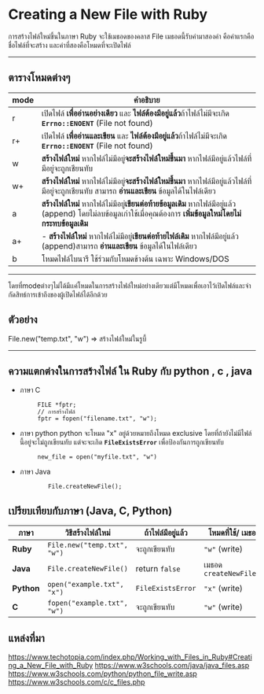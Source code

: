 # Creating a New File with Ruby


การสร้างไฟล์ใหม่ขึ้นในภาษา Ruby จะใช้เมธอดของคลาส File เมธอดนี้รับค่ามาสองค่า คือค่าแรกคือชื่อไฟล์ที่จะสร้าง และค่าที่สองคือโหมดที่จะเปิดไฟล์

---
## ตารางโหมดต่างๆ

| mode               | คำอธิบาย                                                                     
|---|----------------------------------------|
| r	       |  เปิดไฟล์ **เพื่ออ่านอย่างเดียว** และ **ไฟล์ต้องมีอยู่แล้ว**ถ้าไฟล์ไม่มีจะเกิด **`Errno::ENOENT`** (File not found)  | 
| r+       |  เปิดไฟล์ **เพื่ออ่านและเขียน** และ **ไฟล์ต้องมีอยู่แล้ว**ถ้าไฟล์ไม่มีจะเกิด **`Errno::ENOENT`** (File not found)
| w       | **สร้างไฟล์ใหม่** หากไฟล์ไม่มีอยู่**จะสร้างไฟล์ใหม่ขึ้นมา** หากไฟล์มีอยู่แล้วไฟล์ที่มีอยู่จะถูกเชียนทับ
| w+       |**สร้างไฟล์ใหม่** หากไฟล์ไม่มีอยู่**จะสร้างไฟล์ใหม่ขึ้นมา** หากไฟล์มีอยู่แล้วไฟล์ที่มีอยู่จะถูกเชียนทับ สามารถ **อ่านและเขียน** ข้อมูลได้ในไฟล์เดียว
| a       | **สร้างไฟล์ใหม่** หากไฟล์ไม่มีอยู่**เขียนต่อท้ายข้อมูลเดิม** หากไฟล์มีอยู่แล้ว (append) โดยไม่ลบข้อมูลเก่าใช้เมื่อคุณต้องการ **เพิ่มข้อมูลใหม่โดยไม่กระทบข้อมูลเดิม** 
| a+       | -   **สร้างไฟล์ใหม่** หากไฟล์ไม่มีอยู่**เขียนต่อท้ายไฟล์เดิม** หากไฟล์มีอยู่แล้ว (append)สามารถ **อ่านและเขียน** ข้อมูลได้ในไฟล์เดียว
| b       | โหมดไฟล์ไบนารี ใช้ร่วมกับโหมดข้างต้น เฉพาะ Windows/DOS  
----
โดยที่modeต่างๆไม่ได้มีเเค่โหมดในการสร้างไฟล์ใหม่อย่างเดียวแต่มีโหมดเพื่อเอาไว้เปิดไฟล์และจำกัดสิทธ์การเข้าถึงของผู้เปิดไฟล์ได้อีกด้วย

## ตัวอย่าง

File.new("temp.txt", "w") 
=>  สร้างไฟล์ใหม่ในรูบี้

---
## ความแตกต่างในการสร้างไฟล์ ใน Ruby กับ python , c , java

 - ภาษา C
			
			FILE *fptr;  
			// การสร้างไฟล์
			fptr = fopen("filename.txt", "w");

 - ภาษา python
python จะโหมด "x" อยู่ด้วยหมายถึงโหมด exclusive โดยที่ถ้ายังไม่มีไฟล์นี้อยู่จะไม่ถูกเขียนทับ แต่จะจะเกิด **`FileExistsError`** เพื่อป้องกันการถูกเขียนทับ
				
			new_file = open("myfile.txt", "w")

- ภาษา Java

			
              File.createNewFile();


## เปรียบเทียบกับภาษา (Java, C, Python)

| ภาษา       | วิธีสร้างไฟล์ใหม่                          | ถ้าไฟล์มีอยู่แล้ว         | โหมดที่ใช้/ เมธอด         |
|------------|--------------------------------------------|---------------------------|-----------------------------|
| **Ruby**   | `File.new("temp.txt", "w")`            | จะถูกเขียนทับ   | `"w"` (write) |
| **Java**   | `File.createNewFile()`                     | return `false`            | เมธอด `createNewFile()`    |
| **Python** | `open("example.txt", "x")`                 | `FileExistsError`         | `"x"` (write)   |
| **C**      | `fopen("example.txt", "w")`       | จะถูกเขียนทับ            | `"w"` (write) |

## แหล่งที่มา
https://www.techotopia.com/index.php/Working_with_Files_in_Ruby#Creating_a_New_File_with_Ruby
https://www.w3schools.com/java/java_files.asp
https://www.w3schools.com/python/python_file_write.asp
https://www.w3schools.com/c/c_files.php

